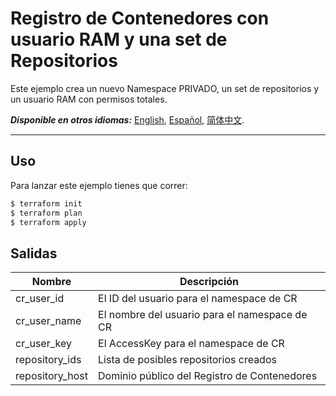 # Registro de Contenedores con usuario RAM y una set de Repositorios
Este ejemplo crea un nuevo Namespace PRIVADO, un set de repositorios y un usuario RAM con permisos totales.

***Disponible en otros idiomas:*** [English](https://github.com/roura356a/terraform-alicloud-cr/blob/master/examples/with-repositories/README.md), [Español](https://github.com/roura356a/terraform-alicloud-cr/blob/master/examples/with-repositories/README.es-ES.md), [简体中文](https://github.com/roura356a/terraform-alicloud-cr/blob/master/examples/with-repositories/README.zh-CN.md).

----------------------


## Uso
Para lanzar este ejemplo tienes que correr:

```bash
$ terraform init
$ terraform plan
$ terraform apply
```


## Salidas
| Nombre | Descripción |
|------|-------------|
| cr_user_id | El ID del usuario para el namespace de CR |
| cr_user_name | El nombre del usuario para el namespace de CR |
| cr_user_key | El AccessKey para el namespace de CR |
| repository_ids | Lista de posibles repositorios creados |
| repository_host | Dominio público del Registro de Contenedores |
